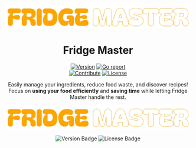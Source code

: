 <!-- Logo and website link -->
<div align="center">

[![Fridge Master Logo](src/assets/logo_readme.png)](https://www.thefridgemaster.com)

# Fridge Master

[![Version](https://img.shields.io/badge/Version-1.0.0-blue)](https://github.com/DolphinDevs/FridgeMaster)
[![Go report](https://img.shields.io/badge/Status-Stable-green)](https://github.com/DolphinDevs/FridgeMaster)<br/>
[![Contribute](https://img.shields.io/badge/Contribute-Welcome-yellow)](https://github.com/DolphinDevs/FridgeMaster#contributing)
[![License](https://img.shields.io/badge/License-All%20Rights%20Reserved-red)](https://github.com/DolphinDevs/FridgeMaster#license)

Easily manage your ingredients, reduce food waste, and discover recipes!  
Focus on **using your food efficiently** and **saving time** while letting Fridge Master handle the rest.

</div>
<p align="center">
  <a href="https://www.thefridgemaster.com/">
    <img src="src/assets/logo_readme.png" alt="Fridge Master Logo">
  </a>
</p>

<p align="center">
  <!-- Badge -->
  <img src="https://img.shields.io/badge/Version-1.0.0-blue" alt="Version Badge">
  <img src="https://img.shields.io/badge/License-All%20Rights%20Reserved-red" alt="License Badge">
</p>

